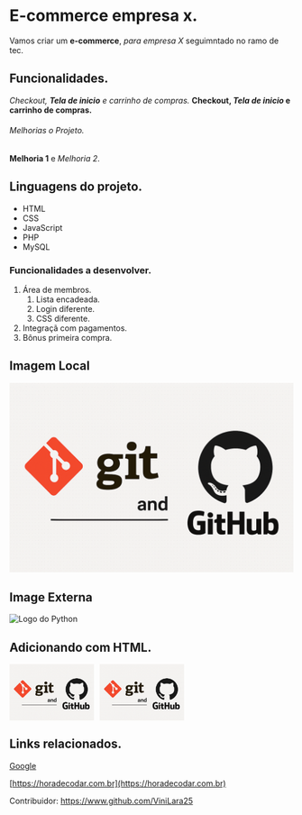 # E-commerce empresa x.

Vamos criar um **e-commerce**, *para empresa X* seguimntado no ramo de tec.

## Funcionalidades.

_Checkout, **Tela de inicio** e carrinho de compras._
**Checkout, _Tela de inicio_ e carrinho de compras.**

###### Melhorias o Projeto. 
__Melhoria 1__ e _Melhoria 2_.

## Linguagens do projeto.

* HTML
* CSS 
* JavaScript
* PHP
* MySQL

### Funcionalidades a desenvolver.

1. Área de membros.
    1. Lista encadeada.
    2. Login diferente.
    3. CSS diferente.
2. Integraçã com pagamentos.
3. Bônus primeira compra.

## Imagem Local

![Logo do Git - GitHub](ChatGPT%20Image%201%20de%20ago.%20de%202025,%2018_51_54.png)

## Image Externa

![Logo do Python](https://upload.wikimedia.org/wikipedia/commons/0/0a/Python.svg)

## Adicionando com HTML.

<div style="display: flex;">
  <img src="ChatGPT%20Image%201%20de%20ago.%20de%202025,%2018_51_54.png" alt="Descrição da Imagem 1" style="width:150px; margin-right: 10px;">
  <img src="ChatGPT%20Image%201%20de%20ago.%20de%202025,%2018_51_54.png" alt="Descrição da Imagem 2" style="width:150px;">
</div>

## Links relacionados.

[Google](https://www.google.com.br) 

[https://horadecodar.com.br](https://horadecodar.com.br)

Contribuidor: https://www.github.com/ViniLara25
